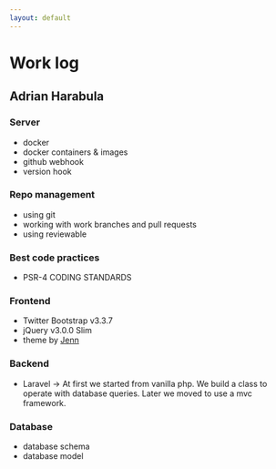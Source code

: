 ```yaml
---
layout: default
---
```


# Work log

## Adrian Harabula

### Server
 * docker
 * docker containers & images
 * github webhook 
 * version hook

### Repo management
 * using git
 * working with work branches and pull requests
 * using reviewable

### Best code practices
 * PSR-4 CODING STANDARDS

### Frontend

* Twitter Bootstrap v3.3.7
* jQuery v3.0.0 Slim
* theme by [Jenn](http://themeforces.com/preview/?theme=free-awesomess-portfolio)

### Backend
 * Laravel -> At first we started from vanilla php. We build a class to operate with database queries.
			  Later we moved to use a mvc framework.



### Database
* database schema
* database model


